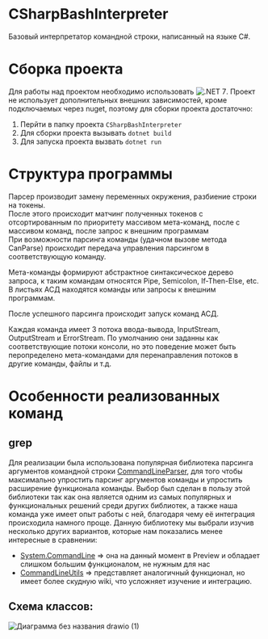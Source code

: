 # CSharpBashInterpreter
Базовый интерпретатор командной строки, написанный на языке C#.

# Сборка проекта

Для работы над проектом необходимо использовать ![.NET 7](https://dotnet.microsoft.com/en-us/download/dotnet/7.0).
Проект не использует дополнительных внешних зависимостей, кроме подключаемых через nuget, поэтому для сборки проекта достаточно:
1) Перйти в папку проекта ```CSharpBashInterpreter``` 
2) Для сборки проекта вызывать ```dotnet build```
3) Для запуска проекта вызвать ```dotnet run```

# Структура программы

Парсер производит замену переменных окружения, разбиение строки на токены.  
После этого происходит матчинг полученных токенов с отсортированным по приоритету массивом мета-команд, после с массивом команд, после запрос к внешним программам  
При возможности парсинга команды (удачном вызове метода CanParse) происходит передача управления парсингом в соответствующую команду.  

Мета-команды формируют абстрактное синтаксическое дерево запроса, к таким командам относятся Pipe, Semicolon, If-Then-Else, etc.  
В листьях АСД находятся команды или запросы к внешним программам.  

После успешного парсинга происходит запуск команд АСД.

Каждая команда имеет 3 потока ввода-вывода, InputStream, OutputStream и ErrorStream. По умолчанию они заданны как соответствующие потоки консоли, но это поведение может быть перопределено мета-командами для перенаправления потоков в другие команды, файлы и т.д.  


# Особенности реализованных команд

## grep

Для реализации была использована популярная библиотека парсинга аргументов командной строки [CommandLineParser](https://github.com/commandlineparser/commandline/), для того чтобы максимально упростить парсинг аргументов команды и упростить расширение функционала команды.
Выбор был сделан в пользу этой библиотеки так как она является одним из самых популярных и функциональных решений среди других библиотек, а также наша команда уже имеет опыт работы с ней, благодаря чему её интеграция происходила намного проще. 
Данную библиотеку мы выбрали изучив несколько других вариантов, которые нам показались менее интересные в сравнении:
- [System.CommandLine](https://github.com/dotnet/command-line-api) => она на данный момент в Preview и обладает слишком большим функционалом, не нужным для нас
- [CommandLineUtils](https://github.com/natemcmaster/CommandLineUtils) => представляет аналогичный функционал, но имеет более скудную wiki, что усложняет изучение и интеграцию.

## Схема классов:
![Диаграмма без названия drawio (1)](https://user-images.githubusercontent.com/78642617/227668460-10e31c93-d089-4008-86f5-c20112c8a912.png)


